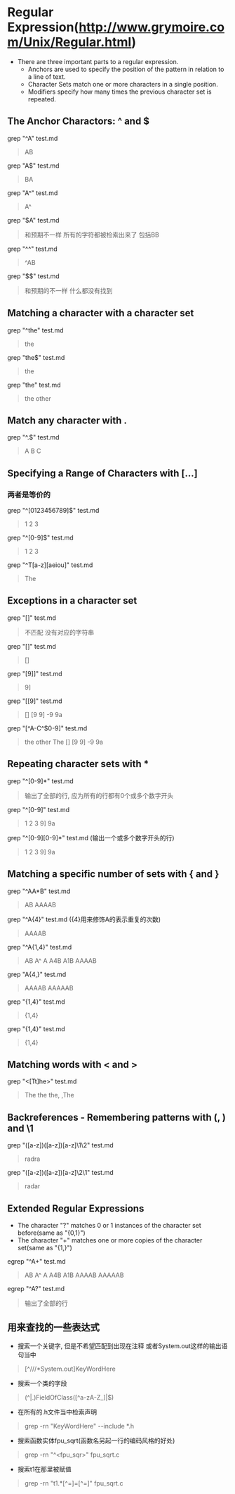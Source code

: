 # Regular Expression(http://www.grymoire.com/Unix/Regular.html)

* There are three important parts to a regular expression.
    - Anchors are used to specify the position of the pattern in relation to a line of text.
    - Character Sets match one or more characters in a single position.
    - Modifiers specify how many times the previous character set is repeated.

## The Anchor Charactors: ^ and $

grep "^A" test.md
> AB

grep "A$" test.md
> BA

grep "A^" test.md
> A^

grep "$A" test.md
> 和预期不一样 所有的字符都被检索出来了 包括BB

grep "^^" test.md
> ^AB

grep "$$" test.md
> 和预期的不一样 什么都没有找到


## Matching a character with a character set

grep "^the" test.md
> the

grep "the$" test.md
> the

grep "the" test.md
> the
> other


## Match any character with .

grep "^.$" test.md
> A
> B
> C


## Specifying a Range of Characters with [...]

### 两者是等价的
grep "^[0123456789]$" test.md
> 1
> 2
> 3

grep "^[0-9]$" test.md
> 1
> 2
> 3

grep "^T[a-z][aeiou]" test.md
> The


## Exceptions in a character set

grep "[]" test.md
> 不匹配 没有对应的字符串

grep "\[\]" test.md
> []

grep "[9]]" test.md
> 9]

grep "[[9]" test.md
> []
> [9
> 9]
> -9
> 9a

grep "[^A-C\^\$0-9]" test.md
> the
> other
> The
> []
> [9
> 9]
> -9
> 9a


## Repeating character sets with *

grep "^[0-9]*" test.md
> 输出了全部的行, 应为所有的行都有0个或多个数字开头

grep "^[0-9]" test.md
> 1
> 2
> 3
> 9]
> 9a

grep "^[0-9][0-9]*" test.md (输出一个或多个数字开头的行)
> 1
> 2
> 3
> 9]
> 9a


## Matching a specific number of sets with \{ and \}

grep "^AA*B" test.md
> AB
> AAAAB

grep "^A\{4\}" test.md (\{4\}用来修饰A的表示重复的次数)
> AAAAB

grep "^A\{1,4\}" test.md
> AB
> A^
> A
> A4B
> A1B
> AAAAB

grep "A\{4,\}" test.md
> AAAAB
> AAAAAB

grep "{1,4}" test.md
> {1,4}

grep "\{1,4\}" test.md
> {1,4}


## Matching words with \< and \>

grep "\<[Tt]he\>" test.md
> The
> the
> the,
> ,The


## Backreferences - Remembering patterns with \(, \) and \1

grep "\([a-z]\)\([a-z]\)[a-z]\1\2" test.md
> radra

grep "\([a-z]\)\([a-z]\)[a-z]\2\1" test.md
> radar


## Extended Regular Expressions
* The character "?" matches 0 or 1 instances of the character set before(same as "\{0,1\}")
* The character "+" matches one or more copies of the character set(same as "\{1,\}")

egrep "^A+" test.md
> AB
> A^
> A
> A4B
> A1B
> AAAAB
> AAAAAB

egrep "^A?" test.md
> 输出了全部的行

## 用来查找的一些表达式

* 搜索一个关键字, 但是不希望匹配到出现在注释 或者System.out这样的输出语句当中
> [^///\*System.out]KeyWordHere

* 搜索一个类的字段
> (^|\.)FieldOfClass([^a-zA-Z_]|$)

* 在所有的.h文件当中检索声明
> grep -rn "KeyWordHere" --include \*.h

* 搜索函数实体fpu_sqrt(函数名另起一行的编码风格的好处)
> grep -rn "^\<fpu_sqr\>" fpu_sqrt.c

* 搜索t1在那里被赋值
> grep -rn "t1.*[^=]=[^=]" fpu_sqrt.c
